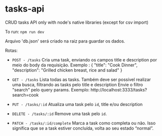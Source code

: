 # tasks-api

CRUD tasks API only with node's native libraries (except for csv import)

To run:
`npm run dev`

Arquivo 'db.json' será criado na raiz para guardar os dados.

Rotas:

- `POST - /tasks`
  Cria uma task, enviando os campos title e description por meio do body da requisição. Exemplo :
  {
  "title": "Cook Dinner",
  "description": "Grilled chicken breast, rice and salad"
  }
- `GET - /tasks`
  Lista todas as tasks. Também deve ser possível realizar uma busca, filtrando as tasks pelo title e description
  Envie o filtro "search" pelo query params. Exemplo: http://localhost:3333/tasks?search=cook

- `PUT - /tasks/:id`
  Atualiza uma task pelo `id`, title e/ou description

- `DELETE - /tasks/:id`
  Remove uma task pelo `id`.

- `PATCH - /tasks/:id/complete`
  Marca a task como completa ou não. Isso significa que se a task estiver concluída, volta ao seu estado “normal”.
